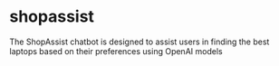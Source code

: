 # shopassist
The ShopAssist chatbot is designed to assist users in finding the best laptops based on their preferences using OpenAI models
